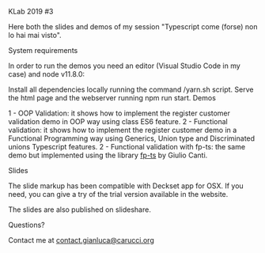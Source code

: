 KLab 2019 #3

Here both the slides and demos of my session "Typescript come (forse) non lo hai mai visto".

System requirements

In order to run the demos you need an editor (Visual Studio Code in my case) and node v11.8.0:

Install all dependencies locally running the command /yarn.sh script.
Serve the html page and the webserver running npm run start.
Demos

1 - OOP Validation: it shows how to implement the register customer validation demo in OOP way using class ES6 feature.
2 - Functional validation: it shows how to implement the register customer demo in a Functional Programming way using Generics, Union type and Discriminated unions Typescript features.
2 - Functional validation with fp-ts: the same demo but implemented using the library [fp-ts](https://github.com/gcanti/fp-ts) by Giulio Canti.

Slides

The slide markup has been compatible with Deckset app for OSX. If you need, you can give a try of the trial version available in the website.

The slides are also published on slideshare.

Questions?

Contact me at contact.gianluca@carucci.org
